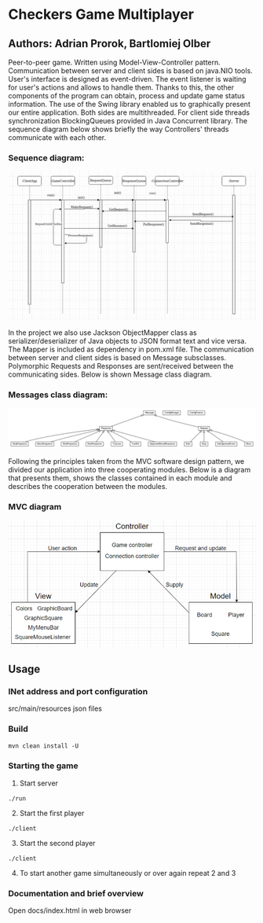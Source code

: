 # Checkers Game Multiplayer
## Authors: Adrian Prorok, Bartlomiej Olber

Peer-to-peer game. Written using Model-View-Controller pattern. Communication between server and client sides is based on java.NIO
	tools. User's interface is designed as event-driven.
      The event listener is waiting for user's actions and allows to handle them. Thanks to this, the other components of the program can obtain, 
        process and update game status information.
       The use of the Swing library enabled us to graphically present our entire application.
	Both sides are multithreaded. For client side threads synchronization BlockingQueues provided in Java Concurrent library. 
	The sequence diagram below shows briefly the way Controllers'
        threads communicate with each other.
        
### Sequence diagram:        
![Sequence Diagram](https://github.com/BartlomiejOlber/PROZ/blob/master/docs/doc-files/sequence_diagram.png)  
   	   
In the project we also use Jackson ObjectMapper class as serializer/deserializer of Java objects to JSON format text and vice versa.
	The Mapper is included as dependency in pom.xml file.
	The communication between server and client sides is based on Message subsclasses. Polymorphic Requests and Responses are sent/received between the communicating sides. Below is shown Message class diagram. 
	
### Messages class diagram:	
![Messages class diagram](https://github.com/BartlomiejOlber/PROZ/blob/master/docs/doc-files/edu.proz.checkers.infrastructure.png)
	 

Following the principles taken from the MVC software design pattern, we divided our application into three cooperating modules.
        Below is a diagram that presents them, shows the classes contained in each module and describes the cooperation between the modules.
        
### MVC diagram        
![MVC Diagram](https://github.com/BartlomiejOlber/PROZ/blob/master/docs/doc-files/MVC_diagram.PNG)

## Usage 
### INet address and port configuration
  src/main/resources json files
### Build
 ```
mvn clean install -U
 ```
### Starting the game

1. Start server
```
./run
```
2. Start the first player
```
./client
```
3. Start the second player
```
./client
```
4. To start another game simultaneously or over again repeat 2 and 3

### Documentation and brief overview 
Open docs/index.html in web browser
	


